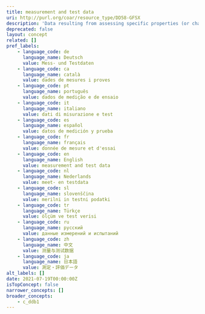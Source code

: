 ```yaml
---
title: measurement and test data
uri: http://purl.org/coar/resource_type/DD58-GFSX
description: 'Data resulting from assessing specific properties (or characteristics) of beings, things, phenomena, (and/ or processes) by applying pre-established standards and/or specialized instruments or techniques. [Source: Adapted from  https://ddialliance.org/Specification/DDI-CV/ModeOfCollection_3.0.html]'
deprecated: false
layout: concept
related: []
pref_labels:
    - language_code: de
      language_name: Deutsch
      value: Mess- und Testdaten
    - language_code: ca
      language_name: català
      value: dades de mesures i proves
    - language_code: pt
      language_name: português
      value: dados de medição e de ensaio
    - language_code: it
      language_name: italiano
      value: dati di misurazione e test
    - language_code: es
      language_name: español
      value: datos de medición y prueba
    - language_code: fr
      language_name: français
      value: donnée de mesure et d'essai
    - language_code: en
      language_name: English
      value: measurement and test data
    - language_code: nl
      language_name: Nederlands
      value: meet- en testdata
    - language_code: sl
      language_name: slovenščina
      value: merilni in testni podatki
    - language_code: tr
      language_name: Türkçe
      value: ölçüm ve test verisi
    - language_code: ru
      language_name: русский
      value: данные измерений и испытаний
    - language_code: zh
      language_name: 中文
      value: 测量与测试数据
    - language_code: ja
      language_name: 日本語
      value: 測定・評価データ
alt_labels: []
date: 2021-07-19T00:00:00Z
isTopConcept: false
narrower_concepts: []
broader_concepts:
    - c_ddb1
---
```


